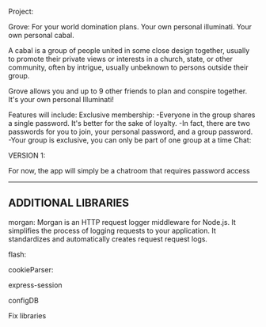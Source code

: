 Project:

Grove: For your world domination plans.
           Your own personal illuminati.
           Your own personal cabal.

A cabal is a group of people united in some close design together, 
usually to promote their private views or interests in a church, 
state, or other community, often by intrigue, usually unbeknown to 
persons outside their group.

Grove allows you and up to 9 other friends to plan and conspire
together. It's your own personal Illuminati!

Features will include:
   Exclusive membership:
          -Everyone in the group shares a single password. It's better for the sake of loyalty.
          -In fact, there are two passwords for you to join, your personal password, and a group password.
          -Your group is exclusive, you can only be part of one group at a time
   Chat:
          
VERSION 1:

For now, the app will simply be a chatroom that requires password access

--------------------------------
ADDITIONAL LIBRARIES
--------------------------------
morgan:
Morgan is an HTTP request logger middleware for Node.js. 
It simplifies the process of logging requests to your application.
It standardizes and automatically creates request request logs.

flash:

cookieParser:

express-session

configDB

Fix libraries